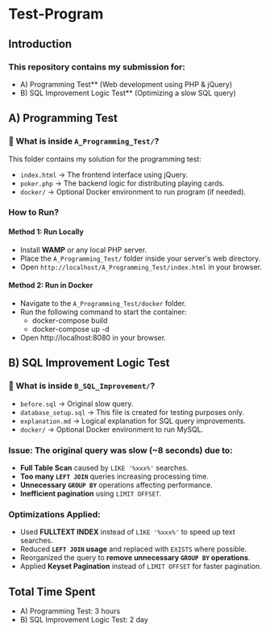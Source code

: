 # Test-Program

## Introduction
### This repository contains my submission for:
- A) Programming Test** (Web development using PHP & jQuery)
- B) SQL Improvement Logic Test** (Optimizing a slow SQL query)

## **A) Programming Test**
### 📌 What is inside `A_Programming_Test/`?
This folder contains my solution for the programming test:
- `index.html` → The frontend interface using jQuery.
- `poker.php` → The backend logic for distributing playing cards.
- `docker/` → Optional Docker environment to run program (if needed).

### How to Run?
#### **Method 1: Run Locally**
- Install **WAMP** or any local PHP server.
- Place the `A_Programming_Test/` folder inside your server's web directory.
- Open `http://localhost/A_Programming_Test/index.html` in your browser.

#### **Method 2: Run in Docker**
- Navigate to the `A_Programming_Test/docker` folder.
- Run the following command to start the container:
    - docker-compose build
    - docker-compose up -d
- Open http://localhost:8080 in your browser.


## **B) SQL Improvement Logic Test**
### 📌 What is inside `B_SQL_Improvement/`?
- `before.sql` → Original slow query.
- `database_setup.sql` → This file is created for testing purposes only.
- `explanation.md` → Logical explanation for SQL query improvements.
- `docker/` → Optional Docker environment to run MySQL.

### **Issue**: The original query was slow (~8 seconds) due to:
  - **Full Table Scan** caused by `LIKE '%xxx%'` searches.
  - **Too many `LEFT JOIN`** queries increasing processing time.
  - **Unnecessary `GROUP BY`** operations affecting performance.
  - **Inefficient pagination** using `LIMIT OFFSET`.

### **Optimizations Applied**:
  - Used **FULLTEXT INDEX** instead of `LIKE '%xxx%'` to speed up text searches.
  - Reduced **`LEFT JOIN` usage** and replaced with `EXISTS` where possible.
  - Reorganized the query to **remove unnecessary `GROUP BY` operations**.
  - Applied **Keyset Pagination** instead of `LIMIT OFFSET` for faster pagination.

## Total Time Spent
- A) Programming Test: 3 hours  
- B) SQL Improvement Logic Test: 2 day
